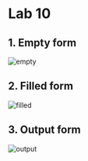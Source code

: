 # Lab 10

## 1. Empty form

![empty](https://snipboard.io/BoEnWc.jpg)

## 2. Filled form

![filled](https://snipboard.io/njyhEr.jpg)

## 3. Output form

![output](https://snipboard.io/PYQcip.jpg)
